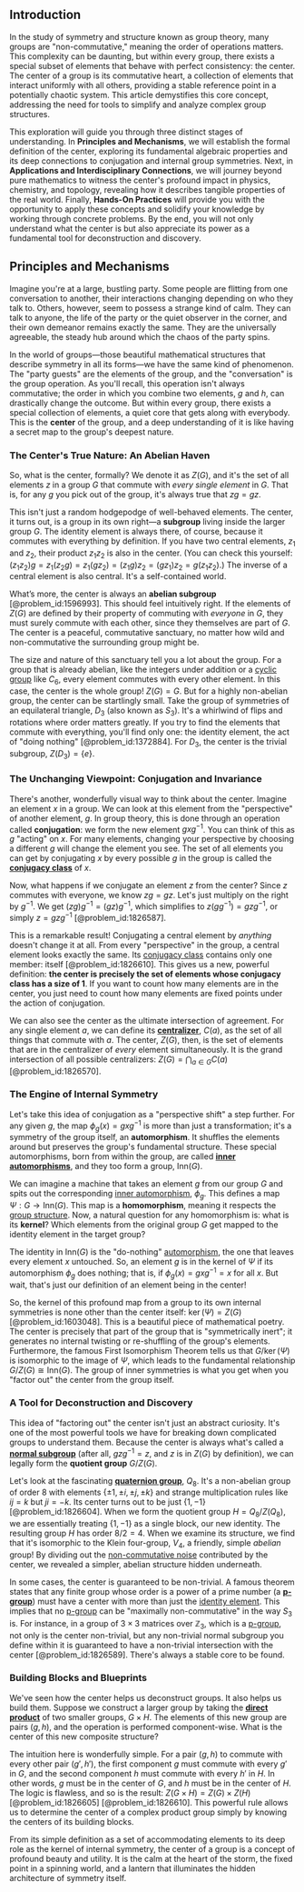 ## Introduction
In the study of symmetry and structure known as group theory, many groups are "non-commutative," meaning the order of operations matters. This complexity can be daunting, but within every group, there exists a special subset of elements that behave with perfect consistency: the center. The center of a group is its commutative heart, a collection of elements that interact uniformly with all others, providing a stable reference point in a potentially chaotic system. This article demystifies this core concept, addressing the need for tools to simplify and analyze complex group structures.

This exploration will guide you through three distinct stages of understanding. In **Principles and Mechanisms**, we will establish the formal definition of the center, exploring its fundamental algebraic properties and its deep connections to conjugation and internal group symmetries. Next, in **Applications and Interdisciplinary Connections**, we will journey beyond pure mathematics to witness the center's profound impact in physics, chemistry, and topology, revealing how it describes tangible properties of the real world. Finally, **Hands-On Practices** will provide you with the opportunity to apply these concepts and solidify your knowledge by working through concrete problems. By the end, you will not only understand what the center is but also appreciate its power as a fundamental tool for deconstruction and discovery.

## Principles and Mechanisms

Imagine you're at a large, bustling party. Some people are flitting from one conversation to another, their interactions changing depending on who they talk to. Others, however, seem to possess a strange kind of calm. They can talk to anyone, the life of the party or the quiet observer in the corner, and their own demeanor remains exactly the same. They are the universally agreeable, the steady hub around which the chaos of the party spins.

In the world of groups—those beautiful mathematical structures that describe symmetry in all its forms—we have the same kind of phenomenon. The "party guests" are the elements of the group, and the "conversation" is the group operation. As you'll recall, this operation isn't always commutative; the order in which you combine two elements, $g$ and $h$, can drastically change the outcome. But within every group, there exists a special collection of elements, a quiet core that gets along with everybody. This is the **center** of the group, and a deep understanding of it is like having a secret map to the group's deepest nature.

### The Center's True Nature: An Abelian Haven

So, what is the center, formally? We denote it as $Z(G)$, and it's the set of all elements $z$ in a group $G$ that commute with *every single element* in $G$. That is, for any $g$ you pick out of the group, it's always true that $zg = gz$.

This isn't just a random hodgepodge of well-behaved elements. The center, it turns out, is a group in its own right—a **subgroup** living inside the larger group $G$. The identity element is always there, of course, because it commutes with everything by definition. If you have two central elements, $z_1$ and $z_2$, their product $z_1z_2$ is also in the center. (You can check this yourself: $(z_1z_2)g = z_1(z_2g) = z_1(gz_2) = (z_1g)z_2 = (gz_1)z_2 = g(z_1z_2)$.) The inverse of a central element is also central. It's a self-contained world.

What’s more, the center is always an **abelian subgroup** [@problem_id:1596993]. This should feel intuitively right. If the elements of $Z(G)$ are defined by their property of commuting with *everyone* in $G$, they must surely commute with each other, since they themselves are part of $G$. The center is a peaceful, commutative sanctuary, no matter how wild and non-commutative the surrounding group might be.

The size and nature of this sanctuary tell you a lot about the group. For a group that is already abelian, like the integers under addition or a [cyclic group](@article_id:146234) like $C_6$, every element commutes with every other element. In this case, the center is the whole group! $Z(G) = G$. But for a highly non-abelian group, the center can be startlingly small. Take the group of symmetries of an equilateral triangle, $D_3$ (also known as $S_3$). It's a whirlwind of flips and rotations where order matters greatly. If you try to find the elements that commute with everything, you'll find only one: the identity element, the act of "doing nothing" [@problem_id:1372884]. For $D_3$, the center is the trivial subgroup, $Z(D_3) = \{e\}$.

### The Unchanging Viewpoint: Conjugation and Invariance

There's another, wonderfully visual way to think about the center. Imagine an element $x$ in a group. We can look at this element from the "perspective" of another element, $g$. In group theory, this is done through an operation called **conjugation**: we form the new element $gxg^{-1}$. You can think of this as $g$ "acting" on $x$. For many elements, changing your perspective by choosing a different $g$ will change the element you see. The set of all elements you can get by conjugating $x$ by every possible $g$ in the group is called the **[conjugacy class](@article_id:137776)** of $x$.

Now, what happens if we conjugate an element $z$ from the center? Since $z$ commutes with everyone, we know $zg = gz$. Let's just multiply on the right by $g^{-1}$. We get $(zg)g^{-1} = (gz)g^{-1}$, which simplifies to $z(gg^{-1}) = gzg^{-1}$, or simply $z = gzg^{-1}$ [@problem_id:1826587].

This is a remarkable result! Conjugating a central element by *anything* doesn't change it at all. From every "perspective" in the group, a central element looks exactly the same. Its [conjugacy class](@article_id:137776) contains only one member: itself [@problem_id:1826610]. This gives us a new, powerful definition: **the center is precisely the set of elements whose conjugacy class has a size of 1**. If you want to count how many elements are in the center, you just need to count how many elements are fixed points under the action of conjugation.

We can also see the center as the ultimate intersection of agreement. For any single element $a$, we can define its **[centralizer](@article_id:146110)**, $C(a)$, as the set of all things that commute with $a$. The center, $Z(G)$, then, is the set of elements that are in the centralizer of *every* element simultaneously. It is the grand intersection of all possible centralizers: $Z(G) = \bigcap_{a \in G} C(a)$ [@problem_id:1826570].

### The Engine of Internal Symmetry

Let's take this idea of conjugation as a "perspective shift" a step further. For any given $g$, the map $\phi_g(x) = gxg^{-1}$ is more than just a transformation; it's a symmetry of the group itself, an **automorphism**. It shuffles the elements around but preserves the group's fundamental structure. These special automorphisms, born from within the group, are called **[inner automorphisms](@article_id:142203)**, and they too form a group, $\text{Inn}(G)$.

We can imagine a machine that takes an element $g$ from our group $G$ and spits out the corresponding [inner automorphism](@article_id:137171), $\phi_g$. This defines a map $\Psi: G \to \text{Inn}(G)$. This map is a **homomorphism**, meaning it respects the [group structure](@article_id:146361). Now, a natural question for any homomorphism is: what is its **kernel**? Which elements from the original group $G$ get mapped to the identity element in the target group?

The identity in $\text{Inn}(G)$ is the "do-nothing" [automorphism](@article_id:143027), the one that leaves every element $x$ untouched. So, an element $g$ is in the kernel of $\Psi$ if its automorphism $\phi_g$ does nothing; that is, if $\phi_g(x) = gxg^{-1} = x$ for all $x$. But wait, that's just our definition of an element being in the center!

So, the kernel of this profound map from a group to its own internal symmetries is none other than the center itself: $\ker(\Psi) = Z(G)$ [@problem_id:1603048]. This is a beautiful piece of mathematical poetry. The center is precisely that part of the group that is "symmetrically inert"; it generates no internal twisting or re-shuffling of the group's elements. Furthermore, the famous First Isomorphism Theorem tells us that $G/\ker(\Psi)$ is isomorphic to the image of $\Psi$, which leads to the fundamental relationship $G/Z(G) \cong \text{Inn}(G)$. The group of inner symmetries is what you get when you "factor out" the center from the group itself.

### A Tool for Deconstruction and Discovery

This idea of "factoring out" the center isn't just an abstract curiosity. It's one of the most powerful tools we have for breaking down complicated groups to understand them. Because the center is always what's called a **[normal subgroup](@article_id:143944)** (after all, $gzg^{-1} = z$, and $z$ is in $Z(G)$ by definition), we can legally form the **quotient group** $G/Z(G)$.

Let's look at the fascinating **[quaternion group](@article_id:147227)**, $Q_8$. It's a non-abelian group of order 8 with elements $\{\pm 1, \pm i, \pm j, \pm k\}$ and strange multiplication rules like $ij=k$ but $ji=-k$. Its center turns out to be just $\{1, -1\}$ [@problem_id:1826604]. When we form the quotient group $H = Q_8 / Z(Q_8)$, we are essentially treating $\{1, -1\}$ as a single block, our new identity. The resulting group $H$ has order $8/2 = 4$. When we examine its structure, we find that it's isomorphic to the Klein four-group, $V_4$, a friendly, simple *abelian* group! By dividing out the [non-commutative noise](@article_id:180773) contributed by the center, we revealed a simpler, abelian structure hidden underneath.

In some cases, the center is guaranteed to be non-trivial. A famous theorem states that any finite group whose order is a power of a prime number (a **[p-group](@article_id:136883)**) must have a center with more than just the [identity element](@article_id:138827). This implies that no [p-group](@article_id:136883) can be "maximally non-commutative" in the way $S_3$ is. For instance, in a group of $3 \times 3$ matrices over $\mathbb{Z}_3$, which is a [p-group](@article_id:136883), not only is the center non-trivial, but any non-trivial normal subgroup you define within it is guaranteed to have a non-trivial intersection with the center [@problem_id:1826589]. There's always a stable core to be found.

### Building Blocks and Blueprints

We've seen how the center helps us deconstruct groups. It also helps us build them. Suppose we construct a larger group by taking the **[direct product](@article_id:142552)** of two smaller groups, $G \times H$. The elements of this new group are pairs $(g, h)$, and the operation is performed component-wise. What is the center of this new composite structure?

The intuition here is wonderfully simple. For a pair $(g, h)$ to commute with every other pair $(g', h')$, the first component $g$ must commute with every $g'$ in $G$, and the second component $h$ must commute with every $h'$ in $H$. In other words, $g$ must be in the center of $G$, and $h$ must be in the center of $H$. The logic is flawless, and so is the result: $Z(G \times H) = Z(G) \times Z(H)$ [@problem_id:1826605] [@problem_id:1826610]. This powerful rule allows us to determine the center of a complex product group simply by knowing the centers of its building blocks.

From its simple definition as a set of accommodating elements to its deep role as the kernel of internal symmetry, the center of a group is a concept of profound beauty and utility. It is the calm at the heart of the storm, the fixed point in a spinning world, and a lantern that illuminates the hidden architecture of symmetry itself.